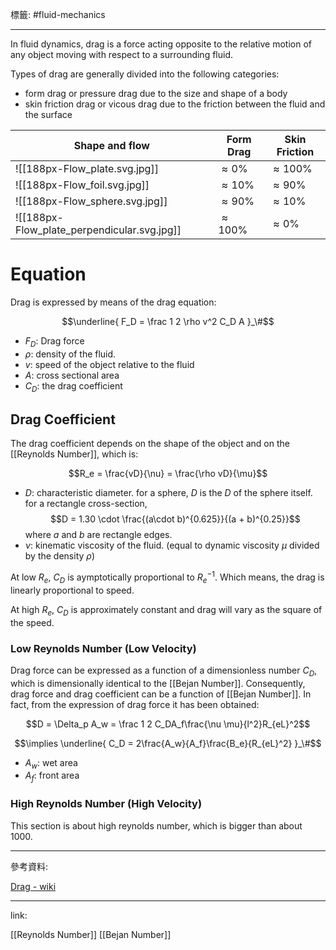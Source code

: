 標籤: #fluid-mechanics 

---

In fluid dynamics, drag is a force acting opposite to the relative motion of any object moving with respect to a surrounding fluid.

Types of drag are generally divided into the following categories:

- form drag or pressure drag due to the size and shape of a body
- skin friction drag or vicous drag due to the friction between the fluid and the surface

| Shape and flow                              | Form Drag       | Skin Friction   |
| ------------------------------------------- | --------------- | --------------- |
| ![[188px-Flow_plate.svg.jpg]]               | $\approx 0\%$   | $\approx 100\%$ |
| ![[188px-Flow_foil.svg.jpg]]                | $\approx 10\%$  | $\approx 90\%$  |
| ![[188px-Flow_sphere.svg.jpg]]              | $\approx 90\%$  | $\approx 10\%$  |
| ![[188px-Flow_plate_perpendicular.svg.jpg]] | $\approx 100\%$ | $\approx 0\%$   | 

# Equation

Drag is expressed by means of the drag equation:

$$\underline{ F_D = \frac 1 2 \rho v^2 C_D A }_\#$$

- $F_D$: Drag force
- $\rho$: density of the fluid.
- $v$: speed of the object relative to the fluid
- $A$: cross sectional area
- $C_D$: the drag coefficient

## Drag Coefficient

The drag coefficient depends on the shape of the object and on the [[Reynolds Number]], which is:

$$R_e = \frac{vD}{\nu} = \frac{\rho vD}{\mu}$$

- $D$: characteristic diameter. for a sphere, $D$ is the $D$ of the sphere itself. for a rectangle cross-section, 
$$D = 1.30 \cdot \frac{(a\cdot b)^{0.625}}{(a + b)^{0.25}}$$
where $a$ and $b$ are rectangle edges.
- $\nu$: kinematic viscosity of the fluid. (equal to dynamic viscosity $\mu$ divided by the density $\rho$)

At low $R_e$, $C_D$ is aymptotically proportional to $R_e^{-1}$. Which means, the drag is linearly proportional to speed.

At high $R_e$, $C_D$ is approximately constant and drag will vary as the square of the speed.

### Low Reynolds Number (Low Velocity)

Drag force can be expressed as a function of a dimensionless number $C_D$, which is dimensionally identical to the [[Bejan Number]]. Consequently, drag force and drag coefficient can be a function of [[Bejan Number]]. In fact, from the expression of drag force it has been obtained:

$$D = \Delta_p A_w = \frac 1 2 C_DA_f\frac{\nu \mu}{l^2}R_{eL}^2$$

$$\implies \underline{ C_D = 2\frac{A_w}{A_f}\frac{B_e}{R_{eL}^2} }_\#$$

- $A_w$: wet area
- $A_f$: front area

### High Reynolds Number (High Velocity)

This section is about high reynolds number, which is bigger than about $1000$.

---

參考資料:

[Drag - wiki](https://en.wikipedia.org/wiki/Drag_(physics))

---

link:

[[Reynolds Number]]
[[Bejan Number]]